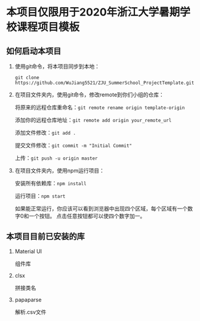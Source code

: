# 本项目仅限用于2020年浙江大学暑期学校课程项目模板

## 如何启动本项目

1. 使用git命令，将本项目同步到本地：

   `git clone https://github.com/WuJiang5521/ZJU_SummerSchool_ProjectTemplate.git`
2. 在项目文件夹内，使用git命令，修改remote到你们小组的仓库：

   将原来的远程仓库重命名：`git remote rename origin template-origin`

   添加你的远程仓库地址：`git remote add origin your_remote_url`

   添加文件修改：`git add .`

   提交文件修改：`git commit -m "Initial Commit"`

   上传：`git push -u origin master`

3. 在项目文件夹内，使用npm运行项目：

   安装所有依赖库：`npm install`

   运行项目：`npm start`

   如果能正常运行，你应该可以看到浏览器中出现四个区域，每个区域有一个数字0和一个按钮。
   点击任意按钮都可以使四个数字加一。

## 本项目目前已安装的库

1. Material UI

   组件库

1. clsx

   拼接类名

1. papaparse

   解析.csv文件

